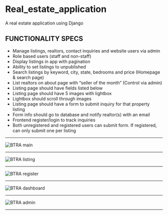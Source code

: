# Real_estate_application

A real estate application using Django


## FUNCTIONALITY SPECS

- Manage listings, realtors, contact inquiries and website users via admin
- Role based users (staff and non-staff)
- Display listings in app with pagination
- Ability to set listings to unpublished
- Search listings by keyword, city, state, bedrooms and price (Homepage & search page)
- List realtors on about page with “seller of the month” (Control via admin)
- Listing page should have fields listed below
- Listing page should have 5 images with lightbox
- Lightbox should scroll through images
- Listing page should have a form to submit inquiry for that property listing
- Form info should go to database and notify realtor(s) with an email
- Frontend register/login to track inquiries
- Both unregistered and registered users can submit form. If registered, can only submit one per listing

***
![BTRA main](https://raw.githubusercontent.com/RKJO/real_estate_application/images/btra_img/btra_main.png)

***
![BTRA listing](https://raw.githubusercontent.com/RKJO/real_estate_application/images/btra_img/btra_listing.png)

***
![BTRA register](https://raw.githubusercontent.com/RKJO/real_estate_application/images/btra_img/btra_register.png)

***
![BTRA dashboard](https://raw.githubusercontent.com/RKJO/real_estate_application/images/btra_img/btra_dashboard.png)

***
![BTRA admin](https://raw.githubusercontent.com/RKJO/real_estate_application/images/btra_img/btra_admin.png)

---





